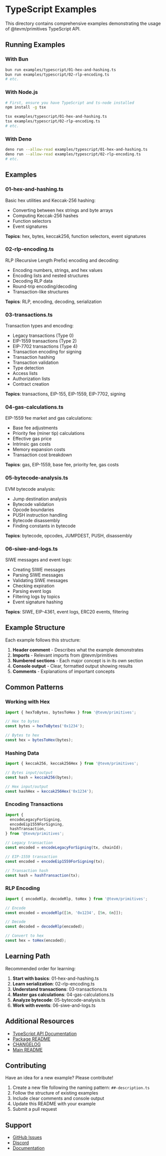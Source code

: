 # TypeScript Examples

This directory contains comprehensive examples demonstrating the usage of @tevm/primitives TypeScript API.

## Running Examples

### With Bun

```bash
bun run examples/typescript/01-hex-and-hashing.ts
bun run examples/typescript/02-rlp-encoding.ts
# etc.
```

### With Node.js

```bash
# First, ensure you have TypeScript and ts-node installed
npm install -g tsx

tsx examples/typescript/01-hex-and-hashing.ts
tsx examples/typescript/02-rlp-encoding.ts
# etc.
```

### With Deno

```bash
deno run --allow-read examples/typescript/01-hex-and-hashing.ts
deno run --allow-read examples/typescript/02-rlp-encoding.ts
# etc.
```

## Examples

### 01-hex-and-hashing.ts

Basic hex utilities and Keccak-256 hashing:
- Converting between hex strings and byte arrays
- Computing Keccak-256 hashes
- Function selectors
- Event signatures

**Topics**: hex, bytes, keccak256, function selectors, event signatures

### 02-rlp-encoding.ts

RLP (Recursive Length Prefix) encoding and decoding:
- Encoding numbers, strings, and hex values
- Encoding lists and nested structures
- Decoding RLP data
- Round-trip encoding/decoding
- Transaction-like structures

**Topics**: RLP, encoding, decoding, serialization

### 03-transactions.ts

Transaction types and encoding:
- Legacy transactions (Type 0)
- EIP-1559 transactions (Type 2)
- EIP-7702 transactions (Type 4)
- Transaction encoding for signing
- Transaction hashing
- Transaction validation
- Type detection
- Access lists
- Authorization lists
- Contract creation

**Topics**: transactions, EIP-155, EIP-1559, EIP-7702, signing

### 04-gas-calculations.ts

EIP-1559 fee market and gas calculations:
- Base fee adjustments
- Priority fee (miner tip) calculations
- Effective gas price
- Intrinsic gas costs
- Memory expansion costs
- Transaction cost breakdown

**Topics**: gas, EIP-1559, base fee, priority fee, gas costs

### 05-bytecode-analysis.ts

EVM bytecode analysis:
- Jump destination analysis
- Bytecode validation
- Opcode boundaries
- PUSH instruction handling
- Bytecode disassembly
- Finding constants in bytecode

**Topics**: bytecode, opcodes, JUMPDEST, PUSH, disassembly

### 06-siwe-and-logs.ts

SIWE messages and event logs:
- Creating SIWE messages
- Parsing SIWE messages
- Validating SIWE messages
- Checking expiration
- Parsing event logs
- Filtering logs by topics
- Event signature hashing

**Topics**: SIWE, EIP-4361, event logs, ERC20 events, filtering

## Example Structure

Each example follows this structure:

1. **Header comment** - Describes what the example demonstrates
2. **Imports** - Relevant imports from @tevm/primitives
3. **Numbered sections** - Each major concept is in its own section
4. **Console output** - Clear, formatted output showing results
5. **Comments** - Explanations of important concepts

## Common Patterns

### Working with Hex

```typescript
import { hexToBytes, bytesToHex } from '@tevm/primitives';

// Hex to bytes
const bytes = hexToBytes('0x1234');

// Bytes to hex
const hex = bytesToHex(bytes);
```

### Hashing Data

```typescript
import { keccak256, keccak256Hex } from '@tevm/primitives';

// Bytes input/output
const hash = keccak256(bytes);

// Hex input/output
const hashHex = keccak256Hex('0x1234');
```

### Encoding Transactions

```typescript
import {
  encodeLegacyForSigning,
  encodeEip1559ForSigning,
  hashTransaction,
} from '@tevm/primitives';

// Legacy transaction
const encoded = encodeLegacyForSigning(tx, chainId);

// EIP-1559 transaction
const encoded = encodeEip1559ForSigning(tx);

// Transaction hash
const hash = hashTransaction(tx);
```

### RLP Encoding

```typescript
import { encodeRlp, decodeRlp, toHex } from '@tevm/primitives';

// Encode
const encoded = encodeRlp([1n, '0x1234', [5n, 6n]]);

// Decode
const decoded = decodeRlp(encoded);

// Convert to hex
const hex = toHex(encoded);
```

## Learning Path

Recommended order for learning:

1. **Start with basics**: 01-hex-and-hashing.ts
2. **Learn serialization**: 02-rlp-encoding.ts
3. **Understand transactions**: 03-transactions.ts
4. **Master gas calculations**: 04-gas-calculations.ts
5. **Analyze bytecode**: 05-bytecode-analysis.ts
6. **Work with events**: 06-siwe-and-logs.ts

## Additional Resources

- [TypeScript API Documentation](../../TYPESCRIPT_API.md)
- [Package README](../../PACKAGE_README.md)
- [CHANGELOG](../../CHANGELOG.md)
- [Main README](../../README.md)

## Contributing

Have an idea for a new example? Please contribute!

1. Create a new file following the naming pattern: `##-description.ts`
2. Follow the structure of existing examples
3. Include clear comments and console output
4. Update this README with your example
5. Submit a pull request

## Support

- [GitHub Issues](https://github.com/evmts/primitives/issues)
- [Discord](https://discord.gg/tevm)
- [Documentation](https://github.com/evmts/primitives)
